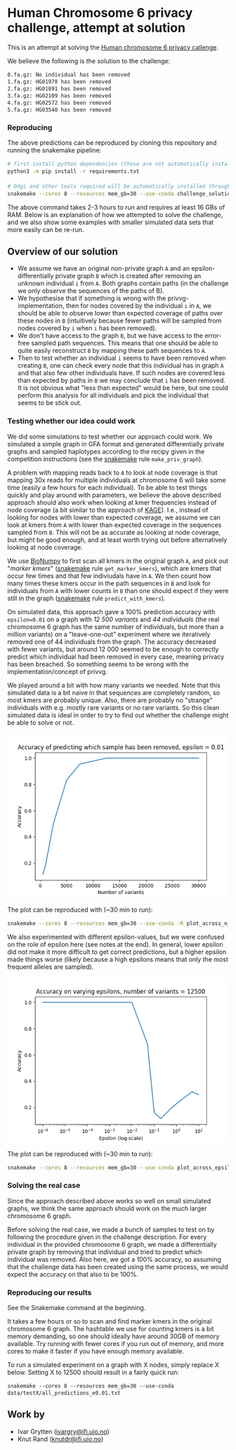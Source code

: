 # Human Chromosome 6 privacy challenge, attempt at solution

This is an attempt at solving the [Human chromosome 6 privacy callenge](https://privvg.github.io/2022/09/30/human-chromosome-6-privacy-challenge.html).

We believe the following is the solution to the challenge:

```
0.fa.gz: No individual has been removed
1.fa.gz: HG01978 has been removed
2.fa.gz: HG01891 has been removed
3.fa.gz: HG02109 has been removed
4.fa.gz: HG02572 has been removed
5.fa.gz: HG03540 has been removed
```

### Reproducing
The above predictions can be reproduced by cloning this repository and running the snakemake pipeline:
```bash
# first install python dependencies (these are not automatically installed through conda)
python3 -m pip install -r requirements.txt

# Odgi and other tools required will be automatically installed through conda when you run the snakemake pipeline:
snakemake --cores 8 --resources mem_gb=30 --use-conda challenge_solution.txt
```
The above command takes 2-3 hours to run and requires at least 16 GBs of RAM. Below is an explanation of how we attempted to solve the challenge, and we also show some examples with smaller simulated data sets that more easily can be re-run.

## Overview of our solution
* We assume we have an original non-private graph `A` and an epsilon-differentially private graph `B` which is created after removing an unknown individual `i` from `A`. Both graphs contain paths (in the challenge we only observe the sequences of the paths of B). 
* We hypothesise that if something is wrong with the privvg-implementation, then for nodes covered by the individual `i` in `A`, we should be able to observe lower than expected coverage of paths over these nodes in `B` (intuitively because fewer paths will be sampled from nodes covered by `i` when `i` has been removed). 
* We don't have access to the graph `B`, but we have access to the error-free sampled path sequences. This means that one should be able to quite easily reconstruct `B` by mapping these path sequences to `A`.
* Then to test whether an individual `i` seems to have been removed when creating `B`, one can check every node that this individual has in graph `A` and that also few other individuals have. If such nodes are covered less than expected by paths in `B` we may conclude that `i` has been removed. It is not obvious what "less than expected" would be here, but one could perform this analysis for all individuals and pick the individual that seems to be stick out.


### Testing whether our idea could work
We did some simulations to test whether our approach could work. We simulated a simple graph in GFA format and generated differentially private graphs and sampled haplotypes according to the recipy given in the competition instructions (see the [snakemake](Snakefile) rule `make_priv_graph`).

A problem with mapping reads back to `A` to look at node coverage is that mapping 30x reads for multiple individuals at chromosome 6 will take some time (easily a few hours for each individual). To be able to test things quickly and play around with parameters, we believe the above described approach should also work when looking at kmer frequencies instead of node coverage (a bit similar to the approach of [KAGE](https://github.com/ivargr/kage)). I.e., instead of looking for nodes with lower than expected coverage, we assume we can look at kmers from `A` with lower than expected coverage in the sequences sampled from `B`. This will not be as accurate as looking at node coverage, but might be good enough, and at least worth trying out before alternatively looking at node coverage.

We use [BioNumpy](https://github.com/bionumpy/bionumpy) to first scan all kmers in the original graph `A`, and pick out "*marker kmers*" ([snakemake](Snakefile) rule `get_marker_kmers`), which are kmers that occur few times and that few indiviudals have in `A`. We then count how many times these kmers occur in the path sequences in `B` and look for individuals from `A` with lower counts in `B` than one should expect if they were still in the graph ([snakemake](Snakefile) rule `predict_with_kmers`).

On simulated data, this approach gave a 100% prediction accuracy with `epsilon=0.01` on a graph with *12 500 variants* and *44 individuals* (the real chromosome 6 graph has the same number of individuals, but more than a million variants) on a "leave-one-out" experiment where we iteratively removed one of 44 individuals from the graph. The accuracy decreased with fewer variants, but around 12 000 seemed to be enough to correctly predict which individual had been removed in every case, meaning privacy has been breached. So something seems to be wrong with the implementation/concept of privvg.

We played around a bit with how many variants we needed. Note that this simulated data is a bit naive in that sequences are completely random, so most kmers are probably unique. Also, there are probably no "strange" individuals with e.g. mostly rare variants or no rare variants. So this clean simulated data is ideal in order to try to find out whether the challenge might be able to solve or not.

![Accuracy vs number of variants](plot_across_n_variants_e0.01.png "Accuracy as a function of number of variants")

The plot can be reproduced with (~30 min to run):
```bash
snakemake --cores 8 --resources mem_gb=30 --use-conda -R plot_across_n_variants_e0.01.png
```


We also experimented with different epsilon-values, but we were confused on the role of epsilon here (see notes at the end). In general, lower epsilon did not make it more difficult to get correct predictions, but a higher epsilon made things worse (likely because a high epsilons means that only the most frequent alleles are sampled).

![Accuracy vs epsilon](plot_across_epsilon_12500variants.png)

The plot can be reproduced with (~30 min to run):
```bash
snakemake --cores 8 --resources mem_gb=30 --use-conda plot_across_epsilon_12500variants.png
```


### Solving the real case
Since the approach described above works so well on small simulated graphs, we think the same approach should work on the much larger chromosome 6 graph.

Before solving the real case, we made a bunch of samples to test on by following the procedure given in the challenge description. For every individual in the provided chromosome 6 graph, we made a differentially private graph by removing that individual and tried to predict which individual was removed. Also here, we got a 100% accuracy, so assuming that the challenge data has been created using the same process, we would expect the accuracy on that also to be 100%.

### Reproducing our results
See the Snakemake command at the beginning.

It takes a few hours or so to scan and find marker kmers in the original chromosome 6 graph. The hashtable we use for counting kmers is a bit memory demanding, so one should ideally have around 30GB of memory available. Try running with fewer cores if you run out of memory, and more cores to make it faster if you have enough memory available.

To run a simulated experiment on a graph with X nodes, simply replace X below. Setting X to 12500 should result in a fairly quick run:
```
snakemake --cores 8 --resources mem_gb=30 --use-conda data/testX/all_predictions_e0.01.txt
```

## Work by
* Ivar Grytten (ivargry@ifi.uio.no)
* Knut Rand (knutdr@ifi.uio.no)



